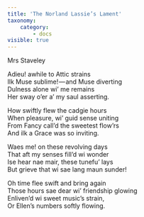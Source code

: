 ```yaml
---
title: 'The Norland Lassie’s Lament'
taxonomy:
    category:
        - docs
visible: true
---
```


<div class="author">Mrs Staveley</div>

Adieu! awhile to Attic strains  
Ilk Muse sublime! — and Muse diverting  
Dulness alone wi’ me remains  
Her sway o’er a’ my saul asserting.

How swiftly flew the cadgie hours  
When pleasure, wi’ guid sense uniting  
From Fancy call’d the sweetest flow’rs  
And ilk a Grace was so inviting.

Waes me! on these revolving days  
That aft my senses fill’d wi wonder  
Ise hear nae mair, these tunefu’ lays  
But grieve that wi sae lang maun sunder!

Oh time flee swift and bring again  
Those hours sae dear wi’ friendship glowing  
Enliven’d wi sweet music’s strain,  
Or Ellen’s numbers softly flowing.